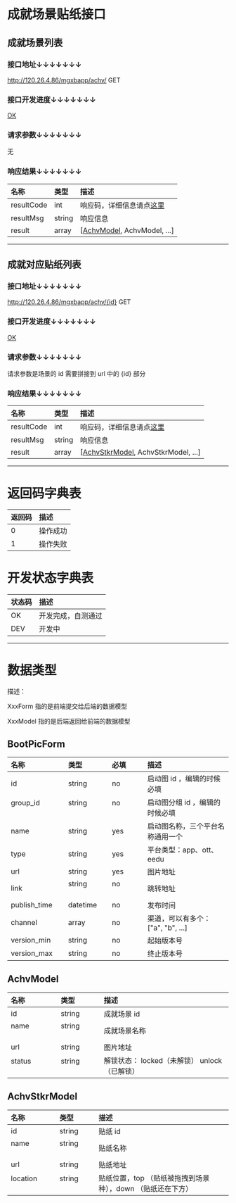 # 成就场景贴纸接口

## 成就场景列表

### 接口地址↓↓↓↓↓↓↓

http://120.26.4.86/mgxbapp/achv/ GET

### 接口开发进度↓↓↓↓↓↓↓

[OK](#开发状态字典表)

### 请求参数↓↓↓↓↓↓↓

无

### 响应结果↓↓↓↓↓↓↓

| 名称               | 类型               | 描述
| :----------------- | :----------------- | :----------------- 
| resultCode         | int                | 响应码，详细信息请点[这里](#返回码字典表)
| resultMsg          | string             | 响应信息
| result             | array              | [[AchvModel](#achvmodel), AchvModel, ...]

---

## 成就对应贴纸列表

### 接口地址↓↓↓↓↓↓↓

http://120.26.4.86/mgxbapp/achv/{id} GET

### 接口开发进度↓↓↓↓↓↓↓

[OK](#开发状态字典表)

### 请求参数↓↓↓↓↓↓↓

请求参数是场景的 id 需要拼接到 url 中的 {id} 部分

### 响应结果↓↓↓↓↓↓↓

| 名称               | 类型               | 描述
| :----------------- | :----------------- | :----------------- 
| resultCode         | int                | 响应码，详细信息请点[这里](#返回码字典表)
| resultMsg          | string             | 响应信息
| result             | array              | [[AchvStkrModel](#achvstkrmodel), AchvStkrModel, ...]

---

# 返回码字典表

| 返回码             | 描述
| :----------------- | :----------------- 
| 0                  | 操作成功
| 1                  | 操作失败

# 开发状态字典表

| 状态码             | 描述
| :----------------- | :----------------- 
| OK                 | 开发完成，自测通过
| DEV                | 开发中

---

# 数据类型

描述：

XxxForm 指的是前端提交给后端的数据模型

XxxModel 指的是后端返回给前端的数据模型

## BootPicForm

| 名称                    | 类型               | 必填               | 描述
| :---------------------- | :----------------- | :----------------- | :-----------------
| id                      | string             | no                 | 启动图 id ，编辑的时候必填
| group_id                | string             | no                 | 启动图分组 id ，编辑的时候必填
| name                    | string             | yes                | 启动图名称，三个平台名称通用一个
| type                    | string             | yes                | 平台类型：app、ott、eedu
| url                     | string             | yes                | 图片地址
| link                    | string             | no                 | 跳转地址
| publish_time            | datetime           | no                 | 发布时间
| channel                 | array              | no                 | 渠道，可以有多个：["a", "b", ...]
| version_min             | string             | no                 | 起始版本号
| version_max             | string             | no                 | 终止版本号

## AchvModel

| 名称                    | 类型               | 描述
| :---------------------- | :----------------- | :-----------------
| id                      | string             | 成就场景 id
| name                    | string             | 成就场景名称
| url                     | string             | 图片地址
| status                  | string             | 解锁状态： locked（未解锁） unlock（已解锁）

## AchvStkrModel

| 名称                    | 类型               | 描述
| :---------------------- | :----------------- | :-----------------
| id                      | string             | 贴纸 id
| name                    | string             | 贴纸名称
| url                     | string             | 贴纸地址
| location                | string             | 贴纸位置，top （贴纸被拖拽到场景种），down （贴纸还在下方）
